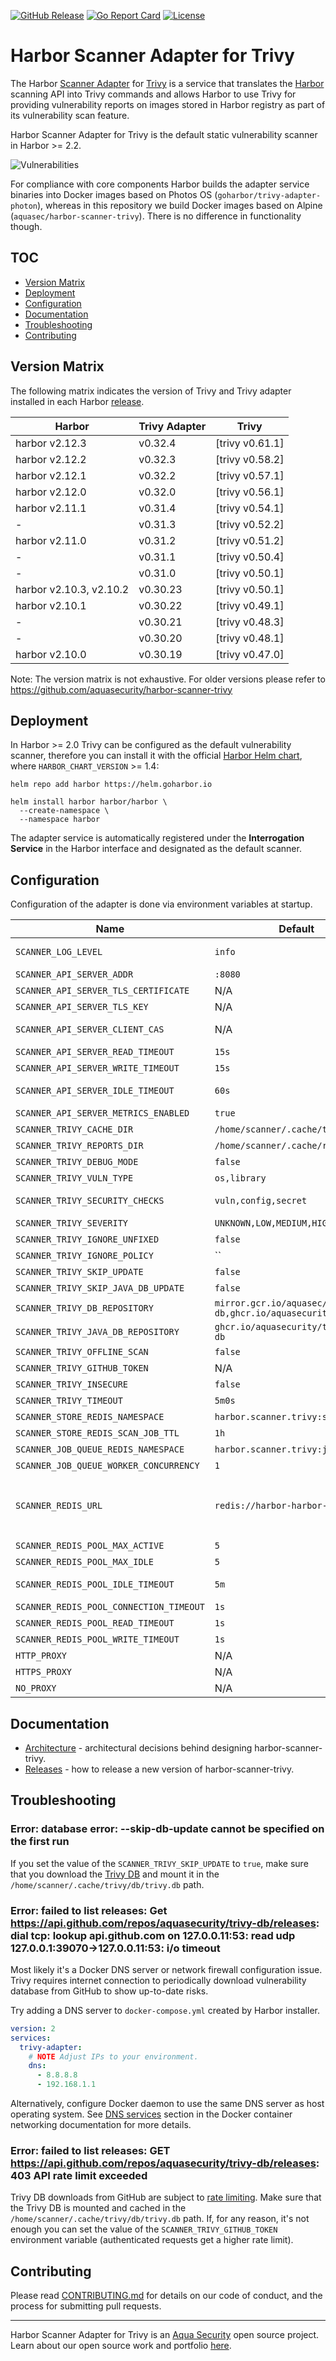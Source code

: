 [![GitHub Release][release-img]][release]
[![Go Report Card][report-card-img]][report-card]
[![License][license-img]][license]

# Harbor Scanner Adapter for Trivy

The Harbor [Scanner Adapter][harbor-pluggable-scanners] for [Trivy] is a service that translates the [Harbor] scanning
API into Trivy commands and allows Harbor to use Trivy for providing vulnerability reports on images stored in Harbor
registry as part of its vulnerability scan feature.

Harbor Scanner Adapter for Trivy is the default static vulnerability scanner in Harbor >= 2.2.

![Vulnerabilities](docs/images/vulnerabilities.png)

For compliance with core components Harbor builds the adapter service binaries into Docker images based on Photos OS
(`goharbor/trivy-adapter-photon`), whereas in this repository we build Docker images based on Alpine
(`aquasec/harbor-scanner-trivy`). There is no difference in functionality though.

## TOC

- [Version Matrix](#version-matrix)
- [Deployment](#deployment)
- [Configuration](#configuration)
- [Documentation](#documentation)
- [Troubleshooting](#troubleshooting)
- [Contributing](#contributing)

## Version Matrix

The following matrix indicates the version of Trivy and Trivy adapter installed in each Harbor
[release](https://github.com/goharbor/harbor/releases).

| Harbor                  | Trivy Adapter | Trivy           |
|-------------------------|---------------|-----------------|
| harbor v2.12.3          | v0.32.4       | [trivy v0.61.1] |
| harbor v2.12.2          | v0.32.3       | [trivy v0.58.2] |
| harbor v2.12.1          | v0.32.2       | [trivy v0.57.1] |
| harbor v2.12.0          | v0.32.0       | [trivy v0.56.1] |
| harbor v2.11.1          | v0.31.4       | [trivy v0.54.1] |
| -                       | v0.31.3       | [trivy v0.52.2] |
| harbor v2.11.0          | v0.31.2       | [trivy v0.51.2] |
| -                       | v0.31.1       | [trivy v0.50.4] |
| -                       | v0.31.0       | [trivy v0.50.1] |
| harbor v2.10.3, v2.10.2 | v0.30.23      | [trivy v0.50.1] |
| harbor v2.10.1          | v0.30.22      | [trivy v0.49.1] |
| -                       | v0.30.21      | [trivy v0.48.3] |
| -                       | v0.30.20      | [trivy v0.48.1] |
| harbor v2.10.0          | v0.30.19      | [trivy v0.47.0] |

Note: The version matrix is not exhaustive. For older versions please refer to https://github.com/aquasecurity/harbor-scanner-trivy 

## Deployment

In Harbor >= 2.0 Trivy can be configured as the default vulnerability scanner, therefore you can install it with the
official [Harbor Helm chart], where `HARBOR_CHART_VERSION` >= 1.4:

```
helm repo add harbor https://helm.goharbor.io
```

```
helm install harbor harbor/harbor \
  --create-namespace \
  --namespace harbor
```

The adapter service is automatically registered under the **Interrogation Service** in the Harbor interface and
designated as the default scanner.

## Configuration

Configuration of the adapter is done via environment variables at startup.

| Name                                    | Default                                                        | Description                                                                                                                                                                                                                                                                        |
|-----------------------------------------|----------------------------------------------------------------|------------------------------------------------------------------------------------------------------------------------------------------------------------------------------------------------------------------------------------------------------------------------------------|
| `SCANNER_LOG_LEVEL`                     | `info`                                                         | The log level of `trace`, `debug`, `info`, `warn`, `warning`, `error`, `fatal` or `panic`. The standard logger logs entries with that level or anything above it.                                                                                                                  |
| `SCANNER_API_SERVER_ADDR`               | `:8080`                                                        | Binding address for the API server                                                                                                                                                                                                                                                 |
| `SCANNER_API_SERVER_TLS_CERTIFICATE`    | N/A                                                            | The absolute path to the x509 certificate file                                                                                                                                                                                                                                     |
| `SCANNER_API_SERVER_TLS_KEY`            | N/A                                                            | The absolute path to the x509 private key file                                                                                                                                                                                                                                     |
| `SCANNER_API_SERVER_CLIENT_CAS`         | N/A                                                            | A list of absolute paths to x509 root certificate authorities that the api use if required to verify a client certificate                                                                                                                                                          |
| `SCANNER_API_SERVER_READ_TIMEOUT`       | `15s`                                                          | The maximum duration for reading the entire request, including the body                                                                                                                                                                                                            |
| `SCANNER_API_SERVER_WRITE_TIMEOUT`      | `15s`                                                          | The maximum duration before timing out writes of the response                                                                                                                                                                                                                      |
| `SCANNER_API_SERVER_IDLE_TIMEOUT`       | `60s`                                                          | The maximum amount of time to wait for the next request when keep-alives are enabled                                                                                                                                                                                               |
| `SCANNER_API_SERVER_METRICS_ENABLED`    | `true`                                                         | Whether to enable metrics                                                                                                                                                                                                                                                          |
| `SCANNER_TRIVY_CACHE_DIR`               | `/home/scanner/.cache/trivy`                                   | Trivy cache directory                                                                                                                                                                                                                                                              |
| `SCANNER_TRIVY_REPORTS_DIR`             | `/home/scanner/.cache/reports`                                 | Trivy reports directory                                                                                                                                                                                                                                                            |
| `SCANNER_TRIVY_DEBUG_MODE`              | `false`                                                        | The flag to enable or disable Trivy debug mode                                                                                                                                                                                                                                     |
| `SCANNER_TRIVY_VULN_TYPE`               | `os,library`                                                   | Comma-separated list of vulnerability types. Possible values are `os` and `library`.                                                                                                                                                                                               |
| `SCANNER_TRIVY_SECURITY_CHECKS`         | `vuln,config,secret`                                           | comma-separated list of what security issues to detect. Possible values are `vuln`, `config` and `secret`. Defaults to `vuln`.                                                                                                                                                     |
| `SCANNER_TRIVY_SEVERITY`                | `UNKNOWN,LOW,MEDIUM,HIGH,CRITICAL`                             | Comma-separated list of vulnerabilities severities to be displayed                                                                                                                                                                                                                 |
| `SCANNER_TRIVY_IGNORE_UNFIXED`          | `false`                                                        | The flag to display only fixed vulnerabilities                                                                                                                                                                                                                                     |
| `SCANNER_TRIVY_IGNORE_POLICY`           | ``                                                             | The path for the Trivy ignore policy OPA Rego file                                                                                                                                                                                                                                 |
| `SCANNER_TRIVY_SKIP_UPDATE`             | `false`                                                        | The flag to disable [Trivy DB] downloads.                                                                                                                                                                                                                                          |
| `SCANNER_TRIVY_SKIP_JAVA_DB_UPDATE`     | `false`                                                        | The flag to disable [Trivy JAVA DB] downloads.                                                                                                                                                                                                                                     |
| `SCANNER_TRIVY_DB_REPOSITORY`           | `mirror.gcr.io/aquasec/trivy-db,ghcr.io/aquasecurity/trivy-db` | OCI repositor(ies) to retrieve the trivy vulnerability database from                                                                                                                                                                                                               |
| `SCANNER_TRIVY_JAVA_DB_REPOSITORY`      | `ghcr.io/aquasecurity/trivy-java-db`                           | OCI repositor(ies) to retrieve the Java trivy vulnerability database from                                                                                                                                                                                                          |
| `SCANNER_TRIVY_OFFLINE_SCAN`            | `false`                                                        | The flag to disable external API requests to identify dependencies.                                                                                                                                                                                                                |
| `SCANNER_TRIVY_GITHUB_TOKEN`            | N/A                                                            | The GitHub access token to download [Trivy DB] (see [GitHub rate limiting][gh-rate-limit])                                                                                                                                                                                         |
| `SCANNER_TRIVY_INSECURE`                | `false`                                                        | The flag to skip verifying registry certificate                                                                                                                                                                                                                                    |
| `SCANNER_TRIVY_TIMEOUT`                 | `5m0s`                                                         | The duration to wait for scan completion                                                                                                                                                                                                                                           |
| `SCANNER_STORE_REDIS_NAMESPACE`         | `harbor.scanner.trivy:store`                                   | The namespace for keys in the Redis store                                                                                                                                                                                                                                          |
| `SCANNER_STORE_REDIS_SCAN_JOB_TTL`      | `1h`                                                           | The time to live for persisting scan jobs and associated scan reports                                                                                                                                                                                                              |
| `SCANNER_JOB_QUEUE_REDIS_NAMESPACE`     | `harbor.scanner.trivy:job-queue`                               | The namespace for keys in the scan jobs queue backed by Redis                                                                                                                                                                                                                      |
| `SCANNER_JOB_QUEUE_WORKER_CONCURRENCY`  | `1`                                                            | The number of workers to spin-up for the scan jobs queue                                                                                                                                                                                                                           |
| `SCANNER_REDIS_URL`                     | `redis://harbor-harbor-redis:6379`                             | The Redis server URI. The URI supports schemas to connect to a standalone Redis server, i.e. `redis://:password@standalone_host:port/db-number` and Redis Sentinel deployment, i.e. `redis+sentinel://:password@sentinel_host1:port1,sentinel_host2:port2/monitor-name/db-number`. |
| `SCANNER_REDIS_POOL_MAX_ACTIVE`         | `5`                                                            | The max number of connections allocated by the Redis connection pool                                                                                                                                                                                                               |
| `SCANNER_REDIS_POOL_MAX_IDLE`           | `5`                                                            | The max number of idle connections in the Redis connection pool                                                                                                                                                                                                                    |
| `SCANNER_REDIS_POOL_IDLE_TIMEOUT`       | `5m`                                                           | The duration after which idle connections to the Redis server are closed. If the value is zero, then idle connections are not closed.                                                                                                                                              |
| `SCANNER_REDIS_POOL_CONNECTION_TIMEOUT` | `1s`                                                           | The timeout for connecting to the Redis server                                                                                                                                                                                                                                     |
| `SCANNER_REDIS_POOL_READ_TIMEOUT`       | `1s`                                                           | The timeout for reading a single Redis command reply                                                                                                                                                                                                                               |
| `SCANNER_REDIS_POOL_WRITE_TIMEOUT`      | `1s`                                                           | The timeout for writing a single Redis command.                                                                                                                                                                                                                                    |
| `HTTP_PROXY`                            | N/A                                                            | The URL of the HTTP proxy server                                                                                                                                                                                                                                                   |
| `HTTPS_PROXY`                           | N/A                                                            | The URL of the HTTPS proxy server                                                                                                                                                                                                                                                  |
| `NO_PROXY`                              | N/A                                                            | The URLs that the proxy settings do not apply to                                                                                                                                                                                                                                   |

## Documentation

- [Architecture](./docs/ARCHITECTURE.md) - architectural decisions behind designing harbor-scanner-trivy.
- [Releases](./docs/RELEASES.md) - how to release a new version of harbor-scanner-trivy.

## Troubleshooting

### Error: database error: --skip-db-update cannot be specified on the first run

If you set the value of the `SCANNER_TRIVY_SKIP_UPDATE` to `true`, make sure that you download the [Trivy DB]
and mount it in the `/home/scanner/.cache/trivy/db/trivy.db` path.

### Error: failed to list releases: Get <https://api.github.com/repos/aquasecurity/trivy-db/releases>: dial tcp: lookup api.github.com on 127.0.0.11:53: read udp 127.0.0.1:39070->127.0.0.11:53: i/o timeout

Most likely it's a Docker DNS server or network firewall configuration issue. Trivy requires internet connection to
periodically download vulnerability database from GitHub to show up-to-date risks.

Try adding a DNS server to `docker-compose.yml` created by Harbor installer.

```yaml
version: 2
services:
  trivy-adapter:
    # NOTE Adjust IPs to your environment.
    dns:
      - 8.8.8.8
      - 192.168.1.1
```

Alternatively, configure Docker daemon to use the same DNS server as host operating system. See [DNS services][docker-dns]
section in the Docker container networking documentation for more details.

### Error: failed to list releases: GET <https://api.github.com/repos/aquasecurity/trivy-db/releases>: 403 API rate limit exceeded

Trivy DB downloads from GitHub are subject to [rate limiting][gh-rate-limit]. Make sure that the Trivy DB is mounted
and cached in the `/home/scanner/.cache/trivy/db/trivy.db` path. If, for any reason, it's not enough you can set the
value of the `SCANNER_TRIVY_GITHUB_TOKEN` environment variable (authenticated requests get a higher rate limit).

## Contributing

Please read [CONTRIBUTING.md](CONTRIBUTING.md) for details on our code of conduct, and the process for submitting pull
requests.

---
Harbor Scanner Adapter for Trivy is an [Aqua Security](https://aquasec.com) open source project.  
Learn about our open source work and portfolio [here](https://www.aquasec.com/products/open-source-projects/).

[release-img]: https://img.shields.io/github/release/goharbor/harbor-scanner-trivy.svg?logo=github
[release]: https://github.com/goharbor/harbor-scanner-trivy/releases
[report-card-img]: https://goreportcard.com/badge/github.com/goharbor/harbor-scanner-trivy
[report-card]: https://goreportcard.com/report/github.com/goharbor/harbor-scanner-trivy
[license-img]: https://img.shields.io/github/license/goharbor/harbor-scanner-trivy.svg
[license]: https://github.com/goharbor/harbor-scanner-trivy/blob/main/LICENSE

[Harbor]: https://github.com/goharbor/harbor
[Harbor Helm chart]: https://github.com/goharbor/harbor-helm
[Trivy]: https://github.com/aquasecurity/trivy
[Trivy DB]: https://github.com/aquasecurity/trivy-db
[harbor-pluggable-scanners]: https://github.com/goharbor/community/blob/master/proposals/pluggable-image-vulnerability-scanning_proposal.md
[gh-rate-limit]: https://github.com/aquasecurity/trivy#github-rate-limiting
[docker-dns]: https://docs.docker.com/config/containers/container-networking/#dns-services
